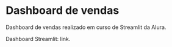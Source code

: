 # Dashboard de vendas

Dashboard de vendas realizado em curso de Streamlit da Alura.

Dashboard Streamlit: <a style="text-decoration:none;" href="https://aluradashboardvendas-nwpmuqsdedf8rihkccx3ym.streamlit.app/" target="_blank">link</a>.

